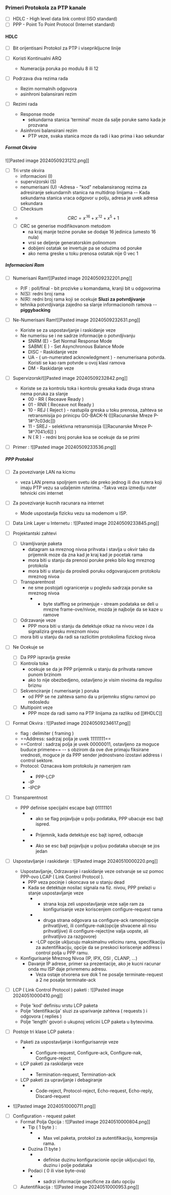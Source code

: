 ### Primeri Protokola za PTP kanale
- [ ] HDLC - High level data link control (ISO standard)
- [ ] PPP - Point To Point Protocol (Internet standard)

#### HDLC
- [ ] Bit orijentisani Protokol za PTP i viseprikljucne linije
- [ ] Koristi Kontinualni ARQ
	- Numeracija poruka  po modulu 8 ili 12
- [ ] Podrzava dva rezima rada
	- Rezim normalnih odgovora
	- asinhroni balansirani rezim

- [ ] Rezimi rada
	- Response mode
		- sekundarna stanica 'terminal' moze da salje poruke samo kada je prozvana
	- Asinhroni balansirani rezim
		- PTP veze, svaka stanica moze da radi i kao prima i kao sekundar

##### Format Okvira
![[Pasted image 20240509231212.png]]

- [ ] Tri vrste okvira
	- informacioni (I)
	- supervizorski (S)
	- nenumerisani (U)
			-Adresa - "kod" nebalansiranog rezima za adresiranje sekundarnih stanica na multidrop linijama
			-- Kada sekundarna stanica vraca odgovor u polju, adresa je uvek adresa sekundara
	- [ ]  Checksum 
	- $$ CRC = x^.16 + x^.12 + x^5 +1$$
	- [ ] CRC se generise modifikovanom metodom
		- na kraj manje  tezine poruke se dodaje 16 jedinica (umesto 16 nula)
		- vrsi se deljenje generatorskim polinomom
		- dobijeni ostatak se invertuje pa se oduzima od poruke
		- ako nema greske u toku prenosa ostatak nije 0 vec 1

##### Informacioni Ram
- [ ] Numerisani Ram![[Pasted image 20240509232201.png]]
	-  P/F : poll/final - bit prozivke u komandama, kranji bit u odgovorima
	- N(S): redni broj rama
	- N(R): redni broj rama koji  se ocekuje **Sluzi za potvrdjivanje** 
	- tehnika potvrdjivanja zajedno sa slanje informacionoih ramova -- **piggybacking**

- [ ] Ne-Numerisani Ram![[Pasted image 20240509232631.png]]
	- Koriste se za uspostavljanje i raskidanje veze
	- Ne numerisu se i ne sadrze informacije o potvrdjivanju
		- SNRM (E) - Set Normal Response Mode
		- SABM( E ) - Set Asynchronous Balance Mode
		- DISC - Raskidanje veze
		- UA - ( un-numerated acknowledgment ) - nenumerisana potvrda. Koristi se kao ram potvrde u ovoj klasi ramova
		- DM - Raskidanje veze

- [ ] Supervizorski![[Pasted image 20240509232842.png]]
	- Koriste se za kontrolu toka i kontrolu gresaka kada druga strana nema poruka za slanje
		- 00 - RR ( Receave Ready )
		- 01 - RNR ( Receave not Ready )
		- 10 - REJ ( Reject ) - nastupila greska u toku prenosa, zahteva se retransmisija po prinicpu GO-BACK-N ([[Racunarske Mreze P-1#^7c03dc]])
		- 11 - SREJ - selektivna retransmisija ([[Racunarske Mreze P-1#^7041c6]] )
		-  N ( R ) - redni broj poruke koa se ocekuje da se primi
- [ ] Primer : ![[Pasted image 20240509233536.png]]
##### PPP Protokol 
- [ ] Za povezivanje LAN na kicmu
	- veza LAN prema spoljnjem svetu ide preko jednog ili dva rutera koji imaju PTP vezu sa udaljenim ruterima.
		-Takva veza izmedju ruter tehnicki cini internet
- [ ] Za povezivanje kucnih racunara na internet
	- Mode uspostavlja fizicku vezu sa modemom u ISP.
- [ ]  Data Link Layer u Internetu : ![[Pasted image 20240509233845.png]]
- [ ] Projektantski zahtevi
	- [ ] Uramljivanje paketa
		- datagram sa mreznog nivoa prihvata i stavlja u okvir tako da prijemnik moze da zna kad je kraj kad je pocetak rama
		- mora biti u stanju da prenosi poruke preko bilo kog mreznog protokola
		- mora biti u stanju da prosledi poruku odgovarajucem protokolu mreznog nivoa
	- [ ] Transparentnost
		- ne sme postojati ogranicenje u pogledu sadrzaja poruke sa mreznog nivoa
			- - byte staffing se primenjuje - stream podataka se deli u mrezne frame-ove/nivoe, mozda je najbolje da se kaze u ramove
	- [ ] Odrzavanje veze
		- PPP mora biti u stanju da detektuje otkaz na nivou veze i da signalizira gresku mreznom nivou
	- [ ] mora biti u stanju da radi sa razlicitim protokolima fizickog nivoa

- [ ] Ne Ocekuje se
	- [ ] Da PPP ispravlja greske
	- [ ] Kontrola toka 
		- ocekuje se da je PPP prijemnik u stanju da prihvata ramove punom brzinom
		- ako to nije obezbedjeno, ostavljeno je visim nivoima da regulisu briznu
	- [ ] Sekvenciranje ( numerisanje ) poruka
		- od PPP se ne zahteva samo da u prijemnku stignu ramovi po redosledu
	- [ ] Multipoint veze 
		- PPP moze da radi samo na PTP linijama za razliku od [[#HDLC]]

- [ ] Format Okvira : ![[Pasted image 20240509234617.png]]
	- flag : delimiter ( framing ) 
	- ==Address: sadrzaj polja je uvek 11111111==
	- ==Control : sadrzaj polja je uvek 00000011, ostavljeno za moguce buduce primene== -- s obzirom da ove dve primaju fiksirane vrednosti, moguce je da PPP sender jednostvano izostavi  address i control sektore.
	- Protocol: Oznacava kom protokolu je namenjem ram 
		- - PPP-LCP
		- -IP
		- -IPCP
- [ ] Transparentnost 
	- PPP definise specijalni escape bajt 01111101
		- - ako se flag pojavljuje u polju podataka, PPP ubacuje esc bajt ispred.
		- - Prijemnik, kada detektuje esc bajt ispred, odbacuje
		- - Ako se esc bajt pojavljuje u poljuu podataka ubacuje se jos jedan
- [ ] Uspostavljanje i raskidanje : 
	![[Pasted image 20240510000220.png]]
	- Uspostavljanje, Odrzavanje i raskidanje veze ostvaruje se uz pomoc PPP-ovo LCAP ( Link Control Protocol ).
		-  PPP veza pocinje i okoncava se u stanju dead
		-  Kada se detektuje nosilac signala na fiz. nivou, PPP prelazi u stanje uspostavljanje veze
			- - strana koja zeli uspostavljanje veze salje ram za konfigurisanje veze koriscenjem configure-request rama 
			- - druga strana odgovara sa configure-ack ramom(opcije prihvatljive), ili configure-nak(opcije shvacene ali nisu prihvatljive) ili configure-reject(ne valja uopste, ali prihvatljivo za razgovore)
			- -LCP opcije ukljucuju maksimalnu velicinu rama, specifikaciju za autentifikaciju, opcije da se preskoci koriscenje address i control polja u PPP ramu.
	- Konfigurisanje Mreznog Nivoa (IP, IPX, OSI , CLANP, ...)
		- Davanje IP adrese, primer sa prezentacije, ako je kucni racunar onda mu ISP daje privremenu adresu.
			- Veza ostaje otvorena sve dok 1 ne posalje terminate-request a 2 ne posalje terminate-ack

- [ ] LCP ( Link Control Protocol ) paketi : ![[Pasted image 20240510000410.png]]
	- Polje 'kod' definisu vrstu LCP paketa
	- Polje 'identifikacija' sluzi za uparivanje zahteva ( requests ) i odgovora ( replies )
	- Polje 'length' govori o ukupnoj velicini LCP paketa u byteovima.
- [ ] Postoje tri klase LCP paketa :
	- Paketi za uspostavljanje i konfigurisannje veze
		- - Configure-request, Configure-ack, Configure-nak, Configure-reject
	- LCP paketi za raskidanje veze
		- - Termination-request, Termination-ack
	- LCP paketi za upravljanje i debagiranje 
		- - Code-reject, Protocol-reject, Echo-request, Echo-reply, Discard-request
- ![[Pasted image 20240510000711.png]]
- [ ] Configuration - request paket
	- Format Polja Opcija : ![[Pasted image 20240510000804.png]]
		- Tip ( 1 byte ) : 
			- - Max vel.paketa, protokol za autentifikaciju, kompresija rama.
		- Duzina (1 byte ) 
			- - definise duzinu konfiguracionie opcije ukljucujuci tip, duzinu i polje podataka
		- Podaci ( 0 ili vise byte-ova)
			- - sadrzi informacije specificne za datu opciju
	- [ ] Autentifikacija : ![[Pasted image 20240510000953.png]]